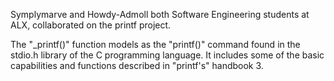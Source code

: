 Symplymarve and Howdy-Admoll both Software Engineering students at ALX, collaborated on the printf project.

The "_printf()" function models as the "printf()" command found in the stdio.h library of the C programming language. It includes some of the basic capabilities and functions described in "printf's" handbook 3.
